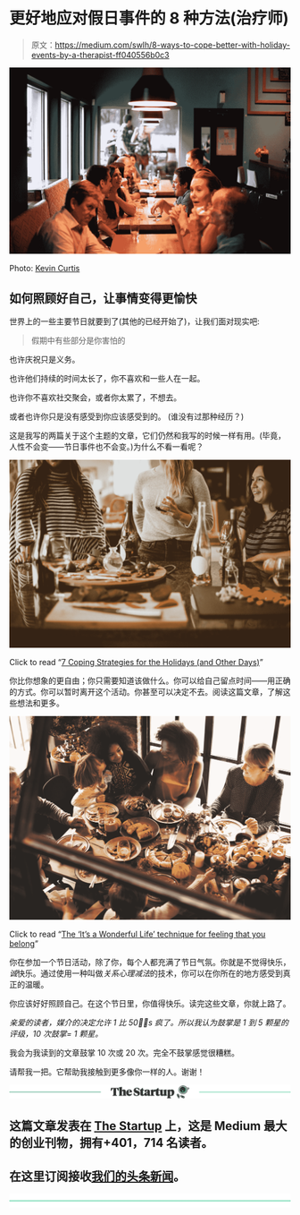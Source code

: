 # 更好地应对假日事件的 8 种方法(治疗师)

> 原文：<https://medium.com/swlh/8-ways-to-cope-better-with-holiday-events-by-a-therapist-ff040556b0c3>

![](img/a202d901cf5a6334fc1f3d390b8f3770.png)

Photo: [Kevin Curtis](https://unsplash.com/@kcurtis113?utm_source=medium&utm_medium=referral)

## 如何照顾好自己，让事情变得更愉快

世界上的一些主要节日就要到了(其他的已经开始了)，让我们面对现实吧:

> 假期中有些部分是你害怕的

也许庆祝只是义务。

也许他们持续的时间太长了，你不喜欢和一些人在一起。

也许你不喜欢社交聚会，或者你太累了，不想去。

或者也许你只是没有感受到你应该感受到的。 (谁没有过那种经历？)

这是我写的两篇关于这个主题的文章，它们仍然和我写的时候一样有用。(毕竟，人性不会变——节日事件也不会变。)为什么不看一看呢？

[![](img/7c43d2412b8cff5add673b0fca582a33.png)](https://findyourbetterlife.com/7-coping-strategies-for-the-holidays-and-other-days-8ce68bb1f8e?source=friends_link&sk=b3a30c603d2d74b34e78c21820685aec)

Click to read “[7 Coping Strategies for the Holidays (and Other Days)](https://findyourbetterlife.com/7-coping-strategies-for-the-holidays-and-other-days-8ce68bb1f8e?source=friends_link&sk=b3a30c603d2d74b34e78c21820685aec)”

你比你想象的更自由；你只需要知道该做什么。你可以给自己留点时间——用正确的方式。你可以暂时离开这个活动。你甚至可以决定不去。阅读这篇文章，了解这些想法和更多。

[![](img/c320c3870a364a56f3e08e7aabdbafa1.png)](https://findyourbetterlife.com/the-its-a-wonderful-life-technique-for-lifting-your-spirits-by-a-therapist-69805492d6ca?source=friends_link&sk=025d4adcacbde39babbad509b56f1ac2)

Click to read “[The ‘It’s a Wonderful Life’ technique for feeling that you belong](https://findyourbetterlife.com/the-its-a-wonderful-life-technique-for-lifting-your-spirits-by-a-therapist-69805492d6ca?source=friends_link&sk=025d4adcacbde39babbad509b56f1ac2)”

你在参加一个节日活动，除了你，每个人都充满了节日气氛。你就是不觉得快乐，*诚*快乐。通过使用一种叫做*关系心理减法*的技术，你可以在你所在的地方感受到真正的温暖。

你应该好好照顾自己。在这个节日里，你值得快乐。读完这些文章，你就上路了。

*亲爱的读者，媒介的决定允许 1 比 50👏🏽s 疯了。所以我认为鼓掌是 1 到 5 颗星的评级，10 次鼓掌= 1 颗星。*

我会为我读到的文章鼓掌 10 次或 20 次。完全不鼓掌感觉很糟糕。

请帮我一把。它帮助我接触到更多像你一样的人。谢谢！

[![](img/308a8d84fb9b2fab43d66c117fcc4bb4.png)](https://medium.com/swlh)

## 这篇文章发表在 [The Startup](https://medium.com/swlh) 上，这是 Medium 最大的创业刊物，拥有+401，714 名读者。

## 在这里订阅接收[我们的头条新闻](http://growthsupply.com/the-startup-newsletter/)。

[![](img/b0164736ea17a63403e660de5dedf91a.png)](https://medium.com/swlh)